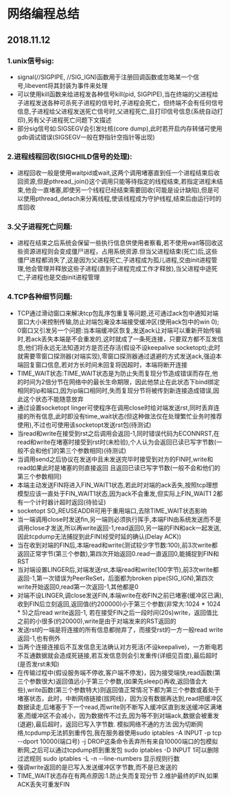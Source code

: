 # 网络编程总结
## 2018.11.12
### 1.unix信号sig:
* signal(//SIGPIPE, //SIG_IGN)函数用于注册回调函数或忽略某一个信号,libevent将其封装为事件来处理
* 可以使用kill函数来给进程发各种信号kill(pid, SIGPIPE),当在终端的父进程给子进程发送各种可杀死子进程的信号时,子进程会死亡，但终端不会有任何信号信息,子进程给父进程发送死亡信号时,父进程死亡,且打印信号信息(系统自动打印),另有父子进程死亡问题下文描述
* 部分sig信号如:SIGSEGV会引发吐核(core dump),此时若开启内存转储可使用gdb调试错误(SIGSEGV一般在野指针空指针等出现)
### 2.进程线程回收(SIGCHILD信号的处理):
* 进程回收一般是使用waitpid或wait,这两个调用堵塞直到任一个进程结束后收回资源,但是pthread_join()这个调用只能等待指定的线程结束,若指定进程未结束,他会一直堵塞,即使另一个线程已经结束需要回收(可能是设计缺陷),但是可以使用pthread_detach来分离线程,使该线程成为守护线程,结束后由运行时的库回收  
### 3.父子进程死亡问题:
* 进程在结束之后系统会保留一些执行信息供使用者察看,若不使用wait等回收这些资源进程则会变成僵尸进程，占用系统资源.但当父进程结束(死亡)后,这些僵尸进程都消失了,这是因为父进程死亡,子进程成为孤儿进程,交由init进程管理,他会管理并释放这些子进程(直到子进程完成工作才释放),当父进程中途死亡,子进程也是交由init进程管理
### 4.TCP各种细节问题:
* TCP通过滑动窗口来解决tcp包乱序包重复等问题,还可通过ack包中通知对端窗口大小来控制传输,防止对端包淹没本端接受缓冲区(使用ack包中的win 0); 0窗口又引发另一个问题:当本端缓冲区恢复,发送ack让对端可以重新开始传输时,若ack丢失本端是不会重发的,这时就成了一条死连接，只要双方都不互发信息,他们将永远无法知道对方是否还存活(假设不设keepalive socketopt);此时就需要零窗口探测器(对端实现),零窗口探测器通过退避的方式发送ack,强迫本端回复窗口信息,若对方长时间未回复将因超时，本端将断开连接
* TIME_WAIT状态:TIME_WAIT状态是为防止失而复现分节造成错误而存在,他的时间为2倍分节在网络中的最长生命期限，因此他禁止在此状态下bind绑定相同的ip和端口,因为ip端口相同时,失而复现分节将被传到新连接造成错误,因此这个状态不能随意放弃
* 通过设置socketopt linger可使程序在调用close时给对端发送rst,同时丢弃连接的所有信息,此时即没有time_wait状态(但这种做法仅在处理繁忙业务时推荐使用),不过也可使用该socketopt发送rst包(待测试)
* 当read和write在接受到rst之后调用会返回-1,同时错误代码为ECONNRST,在read和write在堵塞时接受到rst时(未检验),个人认为会返回已读已写字节数(一般不会和他们的第三个参数相同)(待测试)
* 当调用send之后协议在发送中且未发送完毕时接受到对方的FIN时,write和read如果此时是堵塞的则直接返回 且返回已读已写字节数(一般不会和他们的第三个参数相同)
* 本端主动发送FIN将进入FIN_WAIT1状态,若此时对端的ack丢失,按照tcp理想模型应该一直处于FIN_WAIT1状态,因为ack不会重发,但实际上FIN_WAIT1 2都有一个计时器计超时返回(待验证)
* socketopt  SO_REUSEADDR可用于重用端口,去除TIME_WAIT状态影响
* 当一端调用close时发送fin,另一端则必须执行挥手,本端FIN由系统发送而不是调用close才发送,所以再write返回-1,read返回0,另一端的FIN和ack一起发送,因此tcpdump无法捕捉到此FIN(经受时延的确认(Delay ACK))
* 当在收到对端的FIN后,本端read和write(测试较少字节数:100),前3次write都返回正常字节(第三个参数),第四次开始返回0.read一直返回0,能捕捉到FIN和RST
* 当对端设置LINGER后,对端发送rst,本端read和write(100字节),前3次write都返回-1,第一次错误为PeerReSet，后面都为broken pipe(SIG_IGN),第四次write开始返回0,read第一次返回-1,其他都是0
* 对端不设LINGER,调close发送FIN,本端write在收FIN之前已堵塞(缓冲区已满),收到FIN后立刻返回,返回值(约200000)小于第三个参数(非常大:1024 * 1024 * 5)之后read write返回-1, 若在接受FIN之后一段时间(20s)write，返回值比之前的小很多(约20000),write是由于对端发来的RST返回的
* 发送rst的一端是将连接的所有信息都抛弃了，而接受rst的一方一般read write返回-1,也有例外
 * 当两个连接连接后不互发信息无法确认对方死活(不设keepalive)，一方断电若不互通数据就会造成死链接,若互发信息则会引发重传(详细见百度),最后超时(是否发rst未知)
* 在传输过程中(假设服务端不停收,客户端不停发)，因为接受端快,read函数(第三个参数很大)返回值远小于第三个参数,(如果先sleep()再收,返回值会大些),write函数(第三个参数特大)则返回值正常情况下都为第三个参数或着处于堵塞状态，此时，中断网络链接(拔网线)，因为没有数据再达到,read把缓冲区数据读走,后堵塞于下一个read,而write则不断写入缓冲区直到发送缓冲区满堵塞,而缓冲区不会减小，因为数据传不过去,因为等不到对端ack,数据会被重发(退避),最后超时，返回已写入字节数. 模拟网络不通的方法:因为切断网络,tcpdump无法抓到重传包,我在服务器使用sudo iptables -A INPUT -p tcp --dport 10000(端口号) -j DROP这条命令丢弃所有来自10000端口的包模拟断网,之后可以通过tcpdump抓到重发包 sudo iptables -D INPUT 1可以删除过滤规则  sudo iptables -L -n --line-numbers 显示规则行数 
* 强调write返回的是已写入发送缓冲区字节数,而不是已发送的
* TIME_WAIT状态存在有两点原因:1.防止失而复现分节 2.维护最终的FIN,如果ACK丢失可重发FIN
